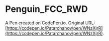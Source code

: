 # Penguin_FCC_RWD

A Pen created on CodePen.io. Original URL: [https://codepen.io/Patarchanov/pen/WNzXjrR](https://codepen.io/Patarchanov/pen/WNzXjrR).


